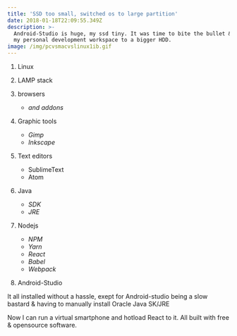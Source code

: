 ```yaml
---
title: 'SSD too small, switched os to large partition'
date: 2018-01-18T22:09:55.349Z
description: >-
  Android-Studio is huge, my ssd tiny. It was time to bite the bullet & migrate
  my personal development workspace to a bigger HDD.
image: /img/pcvsmacvslinux1ib.gif
---
```

1. Linux
2. LAMP stack
3. browsers
   * _and addons_
4. Graphic tools
   *  _Gimp_
   *  _Inkscape_
5.  Text editors
    * SublimeText
    * Atom

6.  Java
    * _SDK_
    * _JRE_
7. Nodejs
   * _NPM_
   * _Yarn_
   * _React_
   * _Babel_
   * _Webpack_
8. Android-Studio
  

It all installed without a hassle, exept for Android-studio being a slow bastard & having to manually install Oracle Java SK/JRE

Now I can run a virtual smartphone and hotload React to it.
All built with free & opensource software.

